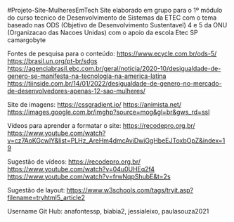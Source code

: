 #Projeto-Site-MulheresEmTech
Site elaborado em grupo para o 1º módulo do curso tecnico de Desenvolvimento de Sistemas da ETEC com o tema 
baseado nas ODS (Objetivo de Desenvolvimento Sustentavel) 4 e 5 da ONU (Organizacao das Nacoes Unidas)
com o apoio da escola Etec SP camargobyte

Fontes de pesquisa para o conteúdo:
https://www.ecycle.com.br/ods-5/
https://brasil.un.org/pt-br/sdgs
https://agenciabrasil.ebc.com.br/geral/noticia/2020-10/desigualdade-de-genero-se-manifesta-na-tecnologia-na-america-latina
https://tiinside.com.br/14/01/2022/desigualdade-de-genero-no-mercado-de-desenvolvedores-apenas-12-sao-mulheres/

Site de imagens:
https://cssgradient.io/
https://animista.net/
https://images.google.com.br/imghp?source=mog&gl=br&gws_rd=ssl

Vídeos para aprender a formatar o site:
https://recodepro.org.br/
https://www.youtube.com/watch?v=cz7AoKGcwlY&list=PLHz_AreHm4dmcAviDwiGgHbeEJToxbOpZ&index=19

Sugestão de vídeos:
https://recodepro.org.br/
https://www.youtube.com/watch?v=04u0UHEq2f4
https://www.youtube.com/watch?v=frwNqpShubE&t=2s

Sugestão de layout:
https://www.w3schools.com/tags/tryit.asp?filename=tryhtml5_article2

Username Git Hub: anafontessp, biabia2, jessialeixo, paulasouza2021
